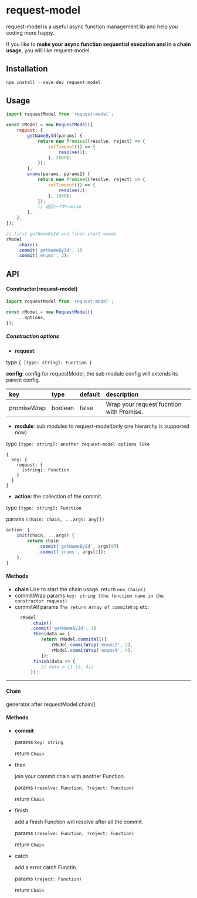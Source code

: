 # request-model

request-model is a useful async function management lib and help you coding more happy.

If you like to **make your async function sequential execution and in a chain usage**, you will like request-model.

## Installation

```js
npm install --save-dev request-model
```

## Usage

```js
import requestModel from 'request-model';

const rModel = new RequestModel({
    request: {
        getNameById(params) {
            return new Promise((resolve, reject) => {
                setTimeout(() => {
                    resolve(1);
                }, 2000);
            });
        },
        enums(params, params2) {
            return new Promise((resolve, reject) => {
                setTimeout(() => {
                    resolve(2);
                }, 1000);
            });
            // 返回一个Promise
        },
    },
});

// first getNameById and finsh start enums
rModel
    .chain()
    .commit('getNameById', 1)
    .commit('enums', 2);
```

## API

#### Constructor(request-model)

```js
import requestModel from 'request-model';

const rModel = new RequestModel({
    ...options,
});
```

##### Construction options

*   **request**:

type `{ [type: string]: Function }`

**config**: config for requestModel, the sub module config will extends its parent config.

| key         | type    | default | description                              |
| :---------- | :------ | :------ | :--------------------------------------- |
| promiseWrap | boolean | false   | Wrap your request fucntion with Promise. |

*   **module**: sub modules to request-model(only one hierarchy is supported now)

type `[type: string]: another request-model options like`

```Js
{
  key: {
    request: {
      [string]: Function
    }
  }
}
```

*   **action**: the collection of the commit.

type `[type: string]: Function`

params `(chain: Chain, ...args: any[])`

```js
action: {
    init(chain, ...args) {
        return chain
            .commit('getNameById', args[0])
            .commit('enums', args[1]);
    },
}
```

#### Methods

*   **chain**
    Use to start the chain usage.
    return `new Chain()`
*   commitWrap
    params `key: string (the function name in the constructor request)`
*   commitAll
    params `The return Array of commitWrap`
    etc:
    ```js
      rModel
          .chain()
          .commit('getNameById', 1)
          .then(data => {
              return rModel.commitAll([
                  rModel.commitWrap('enums2', 2),
                  rModel.commitWrap('enums4', 4),
              ]);
          .finish(data => {
              // data = [1 [2, 4]]
          });
    ```

---

#### Chain

generator after requestModel.chain()

#### Methods

*   **commit**

    params `key: string`

    return `Chain`

*   then

    join your commit chain with another Function.

    params `(resolve: Function, ?reject: Function)`

    return `Chain`

*   finish

    add a finish Function will resolve after all the commit.

    params `(resolve: Function, ?reject: Function)`

    return `Chain`

*   catch

    add a error catch Functin.

    params `(reject: Function)`

    return `Chain`
